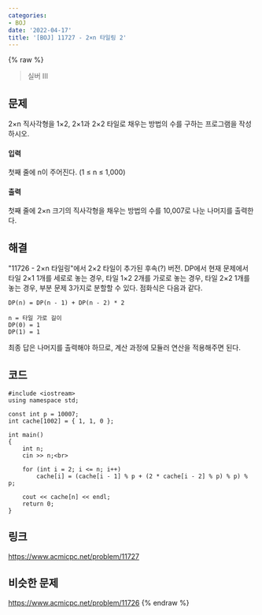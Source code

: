 ```yaml
---
categories:
- BOJ
date: '2022-04-17'
title: '[BOJ] 11727 - 2×n 타일링 2'
---
```


{% raw %}
> 실버 III<br>

## 문제
2×n 직사각형을 1×2, 2×1과 2×2 타일로 채우는 방법의 수를 구하는 프로그램을 작성하시오.

#### 입력
첫째 줄에 n이 주어진다. (1 ≤ n ≤ 1,000)

#### 출력
첫째 줄에 2×n 크기의 직사각형을 채우는 방법의 수를 10,007로 나눈 나머지를 출력한다.

## 해결
"11726 - 2×n 타일링"에서 2×2 타일이 추가된 후속(?) 버전.
DP에서 현재 문제에서 타일 2×1 1개를 세로로 놓는 경우, 타일 1×2 2개를 가로로 놓는 경우, 타일 2×2 1개를 놓는 경우, 부분 문제 3가지로 분할할 수 있다. 점화식은 다음과 같다.

```
DP(n) = DP(n - 1) + DP(n - 2) * 2

n = 타일 가로 길이
DP(0) = 1
DP(1) = 1
```

최종 답은 나머지를 출력해야 하므로, 계산 과정에 모듈러 연산을 적용해주면 된다.

## 코드
```
#include <iostream>
using namespace std;

const int p = 10007;
int cache[1002] = { 1, 1, 0 };

int main()
{
	int n;
	cin >> n;<br>

	for (int i = 2; i <= n; i++)
		cache[i] = (cache[i - 1] % p + (2 * cache[i - 2] % p) % p) % p;

	cout << cache[n] << endl;
	return 0;
}
```

## 링크
https://www.acmicpc.net/problem/11727

## 비슷한 문제
https://www.acmicpc.net/problem/11726
{% endraw %}